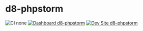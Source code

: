 # d8-phpstorm

![CI none](https://img.shields.io/badge/ci-none-orange.svg)
[![Dashboard d8-phpstorm](https://img.shields.io/badge/dashboard-d8_phpstorm-yellow.svg)](https://dashboard.pantheon.io/sites/b68c4330-b763-48a3-b7d8-c0a6e1063be6#dev/code)
[![Dev Site d8-phpstorm](https://img.shields.io/badge/site-d8_phpstorm-blue.svg)](http://dev-d8-phpstorm.pantheonsite.io/)